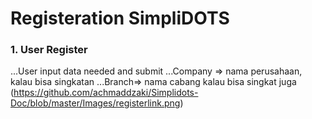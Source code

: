 # Registeration SimpliDOTS

### 1. User Register
...User input data needed and submit
...Company => nama perusahaan, kalau bisa singkatan
...Branch=> nama cabang kalau bisa singkat juga
(https://github.com/achmaddzaki/Simplidots-Doc/blob/master/Images/registerlink.png)

